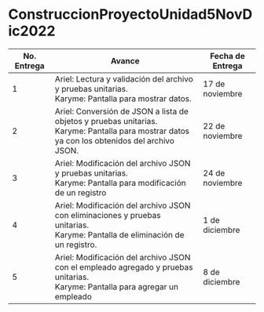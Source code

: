
# ConstruccionProyectoUnidad5NovDic2022
| No. Entrega | Avance | Fecha de Entrega |
| ---------- | --------- | ---------- |
| 1 | Ariel: Lectura y validación del archivo y pruebas unitarias. <br> Karyme: Pantalla para mostrar datos. | 17 de noviembre |
| 2 | Ariel: Conversión de JSON a lista de objetos y pruebas unitarias. <br> Karyme: Pantalla para mostrar datos ya con los obtenidos del archivo JSON. | 22  de noviembre |
| 3 | Ariel: Modificación del archivo JSON y pruebas unitarias. <br> Karyme: Pantalla para modificación de un registro | 24 de noviembre |
| 4 | Ariel: Modificación del archivo JSON con eliminaciones y pruebas unitarias. <br> Karyme: Pantalla de eliminación de un registro. | 1 de diciembre |
| 5 | Ariel: Modificación del archivo JSON con el empleado agregado y pruebas unitarias. <br> Karyme: Pantalla para agregar un empleado | 8 de diciembre |

